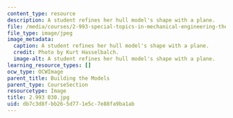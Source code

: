 ```yaml
---
content_type: resource
description: A student refines her hull model's shape with a plane.
file: /media/courses/2-993-special-topics-in-mechanical-engineering-the-art-and-science-of-boat-design-january-iap-2007/db7c3d8fbb265d771e5c7e88fa9ba1ab_2993030.jpg
file_type: image/jpeg
image_metadata:
  caption: A student refines her hull model's shape with a plane.
  credit: Photo by Kurt Hasselbalch.
  image-alt: A student refines her hull model's shape with a plane.
learning_resource_types: []
ocw_type: OCWImage
parent_title: Building the Models
parent_type: CourseSection
resourcetype: Image
title: 2.993 030.jpg
uid: db7c3d8f-bb26-5d77-1e5c-7e88fa9ba1ab
---
```

